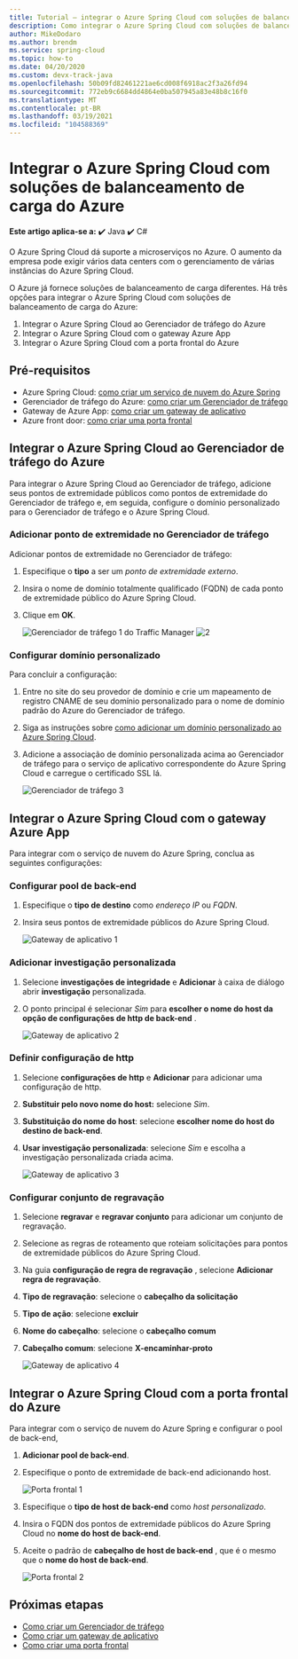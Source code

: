 ```yaml
---
title: Tutorial – integrar o Azure Spring Cloud com soluções de balanceamento de carga do Azure
description: Como integrar o Azure Spring Cloud com soluções de balanceamento de carga do Azure
author: MikeDodaro
ms.author: brendm
ms.service: spring-cloud
ms.topic: how-to
ms.date: 04/20/2020
ms.custom: devx-track-java
ms.openlocfilehash: 50b09fd82461221ae6cd008f6918ac2f3a26fd94
ms.sourcegitcommit: 772eb9c6684dd4864e0ba507945a83e48b8c16f0
ms.translationtype: MT
ms.contentlocale: pt-BR
ms.lasthandoff: 03/19/2021
ms.locfileid: "104588369"
---
```

# <a name="integrate-azure-spring-cloud-with-azure-load-balance-solutions"></a>Integrar o Azure Spring Cloud com soluções de balanceamento de carga do Azure

**Este artigo aplica-se a:** ✔️ Java ✔️ C#

O Azure Spring Cloud dá suporte a microserviços no Azure.  O aumento da empresa pode exigir vários data centers com o gerenciamento de várias instâncias do Azure Spring Cloud.

O Azure já fornece soluções de balanceamento de carga diferentes. Há três opções para integrar o Azure Spring Cloud com soluções de balanceamento de carga do Azure:

1.  Integrar o Azure Spring Cloud ao Gerenciador de tráfego do Azure
2.  Integrar o Azure Spring Cloud com o gateway Azure App
3.  Integrar o Azure Spring Cloud com a porta frontal do Azure

## <a name="prerequisites"></a>Pré-requisitos

* Azure Spring Cloud: [como criar um serviço de nuvem do Azure Spring](./spring-cloud-quickstart.md)
* Gerenciador de tráfego do Azure: [como criar um Gerenciador de tráfego](../traffic-manager/quickstart-create-traffic-manager-profile.md)
* Gateway de Azure App: [como criar um gateway de aplicativo](../application-gateway/quick-create-portal.md)
* Azure front door: [como criar uma porta frontal](../frontdoor/quickstart-create-front-door.md)

## <a name="integrate-azure-spring-cloud-with-azure-traffic-manager"></a>Integrar o Azure Spring Cloud ao Gerenciador de tráfego do Azure

Para integrar o Azure Spring Cloud ao Gerenciador de tráfego, adicione seus pontos de extremidade públicos como pontos de extremidade do Gerenciador de tráfego e, em seguida, configure o domínio personalizado para o Gerenciador de tráfego e o Azure Spring Cloud.

### <a name="add-endpoint-in-traffic-manager"></a>Adicionar ponto de extremidade no Gerenciador de tráfego
Adicionar pontos de extremidade no Gerenciador de tráfego:
1.  Especifique o **tipo** a ser um *ponto de extremidade externo*.
1.  Insira o nome de domínio totalmente qualificado (FQDN) de cada ponto de extremidade público do Azure Spring Cloud.
1. Clique em **OK**.

    ![Gerenciador de tráfego 1 do Traffic Manager ](media/spring-cloud-load-balancers/traffic-manager-1.png) ![ 2](media/spring-cloud-load-balancers/traffic-manager-2.png)

### <a name="configure-custom-domain"></a>Configurar domínio personalizado
Para concluir a configuração:
1.  Entre no site do seu provedor de domínio e crie um mapeamento de registro CNAME de seu domínio personalizado para o nome de domínio padrão do Azure do Gerenciador de tráfego.
1.  Siga as instruções sobre [como adicionar um domínio personalizado ao Azure Spring Cloud](spring-cloud-tutorial-custom-domain.md).
1. Adicione a associação de domínio personalizada acima ao Gerenciador de tráfego para o serviço de aplicativo correspondente do Azure Spring Cloud e carregue o certificado SSL lá.

    ![Gerenciador de tráfego 3](media/spring-cloud-load-balancers/traffic-manager-3.png)

## <a name="integrate-azure-spring-cloud-with-azure-app-gateway"></a>Integrar o Azure Spring Cloud com o gateway Azure App

Para integrar com o serviço de nuvem do Azure Spring, conclua as seguintes configurações:

### <a name="configure-backend-pool"></a>Configurar pool de back-end
1. Especifique o **tipo de destino** como *endereço IP* ou *FQDN*.
1. Insira seus pontos de extremidade públicos do Azure Spring Cloud.

    ![Gateway de aplicativo 1](media/spring-cloud-load-balancers/app-gateway-1.png)

### <a name="add-custom-probe"></a>Adicionar investigação personalizada
1. Selecione **investigações de integridade** e **Adicionar** à caixa de diálogo abrir **investigação** personalizada. 
1. O ponto principal é selecionar *Sim* para **escolher o nome do host da opção de configurações de http de back-end** .

    ![Gateway de aplicativo 2](media/spring-cloud-load-balancers/app-gateway-2.png)

### <a name="configure-http-setting"></a>Definir configuração de http
1.  Selecione **configurações de http** e **Adicionar** para adicionar uma configuração de http.
1.  **Substituir pelo novo nome do host:** selecione *Sim*.
1.  **Substituição do nome do host**: selecione **escolher nome do host do destino de back-end**.
1.  **Usar investigação personalizada**: selecione *Sim* e escolha a investigação personalizada criada acima.

    ![Gateway de aplicativo 3](media/spring-cloud-load-balancers/app-gateway-3.png)

### <a name="configure-rewrite-set"></a>Configurar conjunto de regravação
1.  Selecione **regravar** e **regravar conjunto** para adicionar um conjunto de regravação.
1.  Selecione as regras de roteamento que roteiam solicitações para pontos de extremidade públicos do Azure Spring Cloud.
1.  Na guia **configuração de regra de regravação** , selecione **Adicionar regra de regravação**.
1.  **Tipo de regravação**: selecione o **cabeçalho da solicitação**
1.  **Tipo de ação**: selecione **excluir**
1.  **Nome do cabeçalho**: selecione o **cabeçalho comum**
1.  **Cabeçalho comum**: selecione **X-encaminhar-proto**

    ![Gateway de aplicativo 4](media/spring-cloud-load-balancers/app-gateway-4.png)

## <a name="integrate-azure-spring-cloud-with-azure-front-door"></a>Integrar o Azure Spring Cloud com a porta frontal do Azure

Para integrar com o serviço de nuvem do Azure Spring e configurar o pool de back-end, 
1. **Adicionar pool de back-end**.
1. Especifique o ponto de extremidade de back-end adicionando host.

    ![Porta frontal 1](media/spring-cloud-load-balancers/front-door-1.png)

1.  Especifique o **tipo de host de back-end** como *host personalizado*.
1.  Insira o FQDN dos pontos de extremidade públicos do Azure Spring Cloud no **nome do host de back-end**.
1.  Aceite o padrão de **cabeçalho de host de back-end** , que é o mesmo que o **nome do host de back-end**.

    ![Porta frontal 2](media/spring-cloud-load-balancers/front-door-2.png)

## <a name="next-steps"></a>Próximas etapas
* [Como criar um Gerenciador de tráfego](../traffic-manager/quickstart-create-traffic-manager-profile.md)
* [Como criar um gateway de aplicativo](../application-gateway/quick-create-portal.md)
* [Como criar uma porta frontal](../frontdoor/quickstart-create-front-door.md)